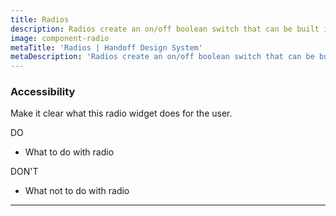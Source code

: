 ```yaml
---
title: Radios
description: Radios create an on/off boolean switch that can be built into array.
image: component-radio
metaTitle: 'Radios | Handoff Design System'
metaDescription: 'Radios create an on/off boolean switch that can be built into array.'
---
```

### Accessibility

Make it clear what this radio widget does for the user.

<div className="c-do-dont">
  <div className="c-do-dont__do">

<Icon name="check" className="" /> DO

- What to do with radio

  </div>
  <div className="c-do-dont__dont">

<Icon name="x" className="" /> DON&apos;T

- What not to do with radio

  </div>
</div>

---